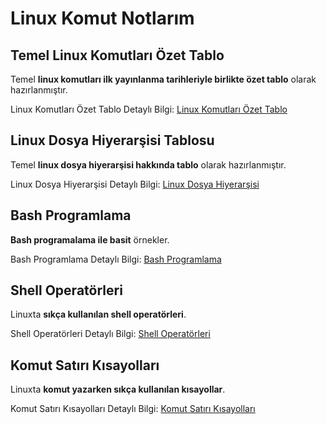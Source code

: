 # Linux Komut Notlarım

## Temel Linux Komutları Özet Tablo
Temel **linux komutları ilk yayınlanma tarihleriyle birlikte özet tablo** olarak hazırlanmıştır.
 
Linux Komutları Özet Tablo Detaylı Bilgi: [Linux Komutları Özet Tablo](https://github.com/kaankaltakkiran/Linux_notlarim/blob/main/notlar%C4%B1m/komut_notlar%C4%B1m/%C3%B6zet_komutlar.md)

## Linux Dosya Hiyerarşisi Tablosu
Temel **linux dosya hiyerarşisi hakkında tablo** olarak hazırlanmıştır.
 
Linux Dosya Hiyerarşisi Detaylı Bilgi: [Linux Dosya Hiyerarşisi](https://github.com/kaankaltakkiran/Linux_notlarim/blob/main/notlar%C4%B1m/komut_notlar%C4%B1m/linux_dosya_hiyerar%C5%9Fisi.md)


## Bash Programlama
**Bash programalama ile basit** örnekler.
 
Bash Programlama Detaylı Bilgi: [Bash Programlama](https://github.com/kaankaltakkiran/Linux_notlarim/blob/main/notlar%C4%B1m/komut_notlar%C4%B1m/bash_programing.md)

## Shell Operatörleri
Linuxta **sıkça  kullanılan shell operatörleri**.

Shell Operatörleri Detaylı Bilgi: [Shell Operatörleri](https://github.com/kaankaltakkiran/Linux_notlarim/blob/main/notlar%C4%B1m/komut_notlar%C4%B1m/shell_operat%C3%B6rleri.md)

##  Komut Satırı Kısayolları
Linuxta **komut yazarken sıkça kullanılan kısayollar**.

Komut Satırı Kısayolları Detaylı Bilgi: [Komut Satırı Kısayolları](https://github.com/kaankaltakkiran/Linux_notlarim/blob/main/notlar%C4%B1m/komut_notlar%C4%B1m/k%C4%B1sayollar.md)
